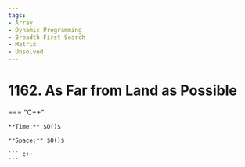 ```yaml
---
tags:
- Array
- Dynamic Programming
- Breadth-First Search
- Matrix
- Unsolved
---
```



# 1162. As Far from Land as Possible

=== "C++"

    **Time:** $O()$

    **Space:** $O()$

    ``` c++
    ```